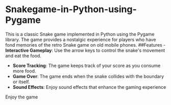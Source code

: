 # Snakegame-in-Python-using-Pygame
This is a classic Snake game implemented in Python using the Pygame library. The game provides a nostalgic experience for players who have fond memories of the retro Snake game on old mobile phones.
##Features
-**Interactive Gameplay**: Use the arrow keys to control the snake's movement and eat the food.
- **Score Tracking**: The game keeps track of your score as you consume more food.
- **Game Over**: The game ends when the snake collides with the boundary or itself.
- **Sound Effects**: Enjoy sound effects that enhance the gaming experience

Enjoy the game 

